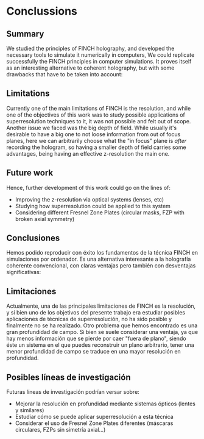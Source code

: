 # Conclussions

<!-- 
A chapter that concludes the thesis by summarising the learning points
and outlining future areas for research
-->
## Summary

We studied the principles of FINCH holography, and developed the necessary tools to simulate it numerically in computers, 
We could replicate successfully the FINCH principles in computer simulations. It proves itself as an interesting alternative to coherent holography, but with some drawbacks that have to be taken into account:

## Limitations

Currently one of the main limitations of FINCH is the resolution, and while one of the objectives of this work was to study possible applications of superresolution techniques to it, it was not possible and felt out of scope. Another issue we faced was the big depth of field. While usually it's desirable to have a big one to not loose information from out of focus planes, here we can arbitrarily choose what the "in focus" plane is _after_ recording the hologram, so having a smaller depth of field carries some advantages, being having an effective z-resolution the main one.

## Future work

Hence, further development of this work could go on the lines of:

* Improving the z-resolution via optical systems (lenses, etc)
* Studying how superresolution could be applied to this system
* Considering different Fresnel Zone Plates (circular masks, FZP with broken axial symmetry)



## Conclusiones

Hemos podido reproducir con éxito los fundamentos de la técnica FINCH en simulaciones por ordenador. Es una alternativa interesante a la holografía coherente convencional, con claras ventajas pero también con desventajas significativas:

## Limitaciones

Actualmente, una de las principales limitaciones de FINCH es la resolución, y si bien uno de los objetivos del presente trabajo era estudiar posibles aplicaciones de técnicas de superresolución, no ha sido posible y finalmente no se ha realizado. Otro problema que hemos encontrado es una gran profundidad de campo. Si bien se suele considerar una ventaja, ya que hay menos información que se pierde por caer "fuera de plano", siendo éste un sistema en el que puedes reconstruir un plano arbitrario, tener una menor profundidad de campo se traduce en una mayor resolución en profundidad.

## Posibles líneas de investigación

Futuras líneas de investigación podrían versar sobre:

* Mejorar la resolución en profundidad mediante sistemas ópticos (lentes y similares)
* Estudiar cómo se puede aplicar superresolución a esta técnica
* Considerar el uso de Fresnel Zone Plates diferentes (máscaras circulares, FZPs sin simetría axial...)


